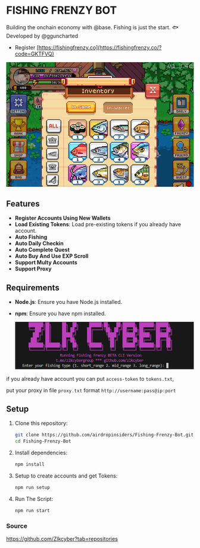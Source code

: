 # FISHING FRENZY BOT

Building the onchain economy with @base. Fishing is just the start. 🐟 Developed by @gguncharted

- Register [https://fishingfrenzy.co](https://fishingfrenzy.co/?code=GKTFVQ)

![banner](image.png)

## Features

- **Register Accounts Using New Wallets**
- **Load Existing Tokens**: Load pre-existing tokens if you already have account.
- **Auto Fishing**
- **Auto Daily Checkin**
- **Auto Complete Quest**
- **Auto Buy And Use EXP Scroll**
- **Support Multy Accounts**
- **Support Proxy**

## Requirements

- **Node.js**: Ensure you have Node.js installed.
- **npm**: Ensure you have npm installed.

  ![intro](image-1.png)

if you already have account you can put `access-token` to `tokens.txt`,

put your proxy in file `proxy.txt` format `http://username:pass@ip:port`

## Setup

1. Clone this repository:
   ```bash
   git clone https://github.com/airdropinsiders/Fishing-Frenzy-Bot.git
   cd Fishing-Frenzy-Bot
   ```
2. Install dependencies:
   ```bash
   npm install
   ```
3. Setup to create accounts and get Tokens:
   ```bash
   npm run setup
   ```
4. Run The Script:
   ```bash
   npm run start
   ```

### Source

https://github.com/Zlkcyber?tab=repositories
